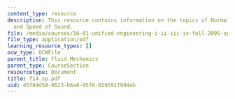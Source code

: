 ```yaml
---
content_type: resource
description: This resource contains information on the topics of Normal Shock Waves
  and Speed of Sound.
file: /media/courses/16-01-unified-engineering-i-ii-iii-iv-fall-2005-spring-2006/45f84d580623b6a895f60195917994eb_f14_sp.pdf
file_type: application/pdf
learning_resource_types: []
ocw_type: OCWFile
parent_title: Fluid Mechanics
parent_type: CourseSection
resourcetype: Document
title: f14_sp.pdf
uid: 45f84d58-0623-b6a8-95f6-0195917994eb
---
```

